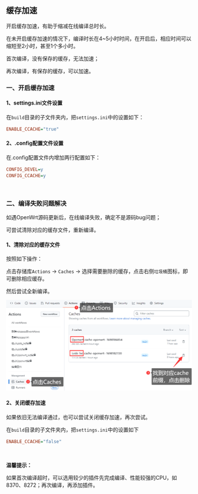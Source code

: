 ## 缓存加速

开启缓存加速，有助于缩减在线编译总时长。

在未开启缓存加速的情况下，编译时长在4~5小时时间，在开启后，相应时间可以缩短至2小时，甚至1个多小时。

首次编译，没有保存的缓存，无法加速；

再次编译，有保存的缓存，可以加速。



### 一、开启缓存加速





#### 1、settings.ini文件设置

在`build`目录的子文件夹内，把`settings.ini`中的设置如下：

```ini
ENABLE_CCACHE="true"
```





#### 2、.config配置文件设置

在.config配置文件内增加两行配置如下：

```ini
CONFIG_DEVEL=y
CONFIG_CCACHE=y
```



<br />



### 二、编译失败问题解决

如遇OpenWrt源码更新后，在线编译失败，确定不是源码bug问题；

可尝试清除对应的缓存文件，重新编译。





#### 1、清除对应的缓存文件

按照如下操作：

点击存储库`Actions` -> `Caches` -> 选择需要删除的缓存，点击右侧`垃圾桶`图标，即可删除相应缓存。

然后尝试全新编译。



![ccache](imgs/ccache.png)





#### 2、关闭缓存加速

如果依旧无法编译通过，也可以尝试关闭缓存加速，再次尝试。

在`build`目录的子文件夹内，把`settings.ini`中的设置如下

```ini
ENABLE_CCACHE="false"
```



<br />

**温馨提示：**

如果首次编译超时，可以选用较少的插件先完成编译、性能较强的CPU，如8370、8272；再次编译，再添加插件。



